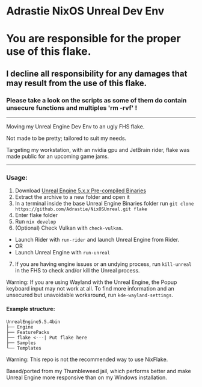 # Adrastie NixOS Unreal Dev Env


# You are responsible for the proper use of this flake. 
## I decline all responsibility for any damages that may result from the use of this flake.

### Please take a look on the scripts as some of them do contain unsecure functions and multiples 'rm -rvf' !

---

Moving my Unreal Engine Dev Env to an ugly FHS flake.

Not made to be pretty; tailored to suit my needs.

Targeting my workstation, with an nvidia gpu and JetBrain rider, flake was made public for an upcoming game jams.

---


### Usage:
1. Download [Unreal Engine 5.x.x Pre-compiled Binaries](https://www.unrealengine.com/en-US/linux)
2. Extract the archive to a new folder and open it
3. In a terminal inside the base Unreal Engine Binaries folder run `git clone https://github.com/Adrastie/NixOSUnreal.git flake`
4. Enter flake folder
5. Run `nix develop`
6. (Optional) Check Vulkan with `check-vulkan`.
 - Launch Rider with `run-rider` and launch Unreal Engine from Rider.
 - OR
 - Launch Unreal Engine with `run-unreal`
7. If you are having engine issues or an undying process, run `kill-unreal` in the FHS to check and/or kill the Unreal process.



Warning: If you are using Wayland with the Unreal Engine, the Popup keyboard input may not work at all. To find more information and an unsecured but unavoidable workaround, run `kde-wayland-settings`.

#### Example structure:
```
UnrealEngine5.5.4bin
├── Engine
├── FeaturePacks
├── flake <---| Put flake here
├── Samples
└── Templates
```

Warning: This repo is not the recommended way to use NixFlake.

Based/ported from my Thumbleweed jail, which performs better and make Unreal Engine more responsive than on my Windows installation.
